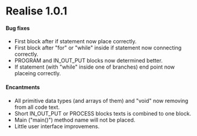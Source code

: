 # Realise 1.0.1
#### Bug fixes
* First block after if statement now place correctly.
* First block after "for" or "while" inside if statement now connecting correctly.
* PROGRAM and IN_OUT_PUT blocks now determined better.
* If statement (with "while" inside one of branches) end point now placeing correctly.

#### Encantments
* All primitive data types (and arrays of them) and "void" now removing from all code text.
* Short IN_OUT_PUT or PROCESS blocks texts is combined to one block.
* Main ("main()") method name will not be placed.
* Little user interface improvemens.
